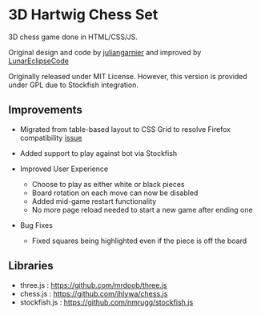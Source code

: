 # 3D Hartwig Chess Set 

3D chess game done in HTML/CSS/JS.

Original design and code by [juliangarnier](https://github.com/juliangarnier) and improved by [LunarEclipseCode](https://github.com/LunarEclipseCode)

Originally released under MIT License. However, this version is provided under GPL due to Stockfish integration.

## Improvements

- Migrated from table-based layout to CSS Grid to resolve Firefox compatibility [issue](https://bugzilla.mozilla.org/show_bug.cgi?id=733849)

- Added support to play against bot via Stockfish

- Improved User Experience
    - Choose to play as either white or black pieces
    - Board rotation on each move can now be disabled
    - Added mid-game restart functionality
    - No more page reload needed to start a new game after ending one

- Bug Fixes
    - Fixed squares being highlighted even if the piece is off the board

## Libraries

* three.js : https://github.com/mrdoob/three.js
* chess.js : https://github.com/jhlywa/chess.js
* stockfish.js : https://github.com/nmrugg/stockfish.js